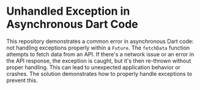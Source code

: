 # Unhandled Exception in Asynchronous Dart Code

This repository demonstrates a common error in asynchronous Dart code: not handling exceptions properly within a `Future`. The `fetchData` function attempts to fetch data from an API.  If there's a network issue or an error in the API response, the exception is caught, but it's then re-thrown without proper handling.  This can lead to unexpected application behavior or crashes. The solution demonstrates how to properly handle exceptions to prevent this.